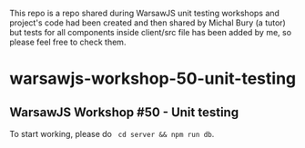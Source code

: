This repo is a repo shared during WarsawJS unit testing workshops and project's code had been created  and then shared by Michal Bury (a tutor) but tests for all components inside client/src file has been added by me, so please feel free to check them. 

# warsawjs-workshop-50-unit-testing

## WarsawJS Workshop #50 - Unit testing

To start working, please do ` cd server && npm run db`.
